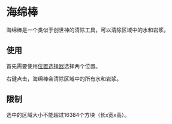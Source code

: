 # 海绵棒

海绵棒是一个类似于创世神的清除工具，可以清除区域中的水和岩浆。

## 使用

首先需要使用[位置选择器](/Position-Selector)选择两个位置。

右键点击，海绵棒会清除区域中的所有水和岩浆。

## 限制

选中的区域大小不能超过16384个方块（长x宽x高）。

